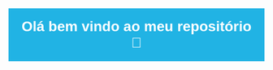 <h1
  style="
    font-family: 'Franklin Gothic Medium', 'Arial Narrow', Arial, sans-serif;
    background: rgb(33, 179, 228);
    color: white;
    padding: 20px;
    margin: 0;
  "
  align="center"
>
  Olá bem vindo ao meu repositório 🤗
</h1>
